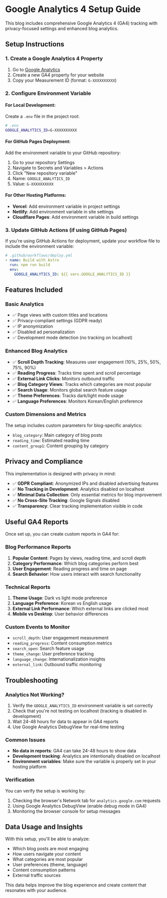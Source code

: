 # Google Analytics 4 Setup Guide

This blog includes comprehensive Google Analytics 4 (GA4) tracking with privacy-focused settings and enhanced blog analytics.

## Setup Instructions

### 1. Create a Google Analytics 4 Property

1. Go to [Google Analytics](https://analytics.google.com/)
2. Create a new GA4 property for your website
3. Copy your Measurement ID (format: `G-XXXXXXXXXX`)

### 2. Configure Environment Variable

#### For Local Development:
Create a `.env` file in the project root:
```bash
# .env
GOOGLE_ANALYTICS_ID=G-XXXXXXXXXX
```

#### For GitHub Pages Deployment:
Add the environment variable to your GitHub repository:
1. Go to your repository Settings
2. Navigate to Secrets and Variables > Actions
3. Click "New repository variable"
4. Name: `GOOGLE_ANALYTICS_ID`
5. Value: `G-XXXXXXXXXX`

#### For Other Hosting Platforms:
- **Vercel**: Add environment variable in project settings
- **Netlify**: Add environment variable in site settings
- **Cloudflare Pages**: Add environment variable in build settings

### 3. Update GitHub Actions (if using GitHub Pages)

If you're using GitHub Actions for deployment, update your workflow file to include the environment variable:

```yaml
# .github/workflows/deploy.yml
- name: Build with Astro
  run: npm run build
  env:
    GOOGLE_ANALYTICS_ID: ${{ vars.GOOGLE_ANALYTICS_ID }}
```

## Features Included

### Basic Analytics
- ✅ Page views with custom titles and locations
- ✅ Privacy-compliant settings (GDPR ready)
- ✅ IP anonymization
- ✅ Disabled ad personalization
- ✅ Development mode detection (no tracking on localhost)

### Enhanced Blog Analytics
- ✅ **Scroll Depth Tracking**: Measures user engagement (10%, 25%, 50%, 75%, 90%)
- ✅ **Reading Progress**: Tracks time spent and scroll percentage
- ✅ **External Link Clicks**: Monitors outbound traffic
- ✅ **Blog Category Views**: Tracks which categories are most popular
- ✅ **Search Usage**: Monitors global search feature usage
- ✅ **Theme Preferences**: Tracks dark/light mode usage
- ✅ **Language Preferences**: Monitors Korean/English preference

### Custom Dimensions and Metrics

The setup includes custom parameters for blog-specific analytics:
- `blog_category`: Main category of blog posts
- `reading_time`: Estimated reading time
- `content_group1`: Content grouping by category

## Privacy and Compliance

This implementation is designed with privacy in mind:

- ✅ **GDPR Compliant**: Anonymized IPs and disabled advertising features
- ✅ **No Tracking in Development**: Analytics disabled on localhost
- ✅ **Minimal Data Collection**: Only essential metrics for blog improvement
- ✅ **No Cross-Site Tracking**: Google Signals disabled
- ✅ **Transparency**: Clear tracking implementation visible in code

## Useful GA4 Reports

Once set up, you can create custom reports in GA4 for:

### Blog Performance Reports
1. **Popular Content**: Pages by views, reading time, and scroll depth
2. **Category Performance**: Which blog categories perform best
3. **User Engagement**: Reading progress and time on page
4. **Search Behavior**: How users interact with search functionality

### Technical Reports
1. **Theme Usage**: Dark vs light mode preference
2. **Language Preference**: Korean vs English usage
3. **External Link Performance**: Which external links are clicked most
4. **Mobile vs Desktop**: User behavior differences

### Custom Events to Monitor
- `scroll_depth`: User engagement measurement
- `reading_progress`: Content consumption metrics
- `search_open`: Search feature usage
- `theme_change`: User preference tracking
- `language_change`: Internationalization insights
- `external_link`: Outbound traffic monitoring

## Troubleshooting

### Analytics Not Working?
1. Verify the `GOOGLE_ANALYTICS_ID` environment variable is set correctly
2. Check that you're not testing on localhost (tracking is disabled in development)
3. Wait 24-48 hours for data to appear in GA4 reports
4. Use Google Analytics DebugView for real-time testing

### Common Issues
- **No data in reports**: GA4 can take 24-48 hours to show data
- **Development tracking**: Analytics are intentionally disabled on localhost
- **Environment variables**: Make sure the variable is properly set in your hosting platform

### Verification
You can verify the setup is working by:
1. Checking the browser's Network tab for `analytics.google.com` requests
2. Using Google Analytics DebugView (enable debug mode in GA4)
3. Monitoring the browser console for setup messages

## Data Usage and Insights

With this setup, you'll be able to analyze:
- Which blog posts are most engaging
- How users navigate your content
- What categories are most popular
- User preferences (theme, language)
- Content consumption patterns
- External traffic sources

This data helps improve the blog experience and create content that resonates with your audience.